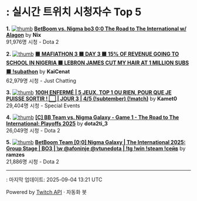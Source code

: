 # : 실시간 트위치 시청자수 Top 5

**1.** [![thumb](https://static-cdn.jtvnw.net/previews-ttv/live_user_nix-320x180.jpg)](https://twitch.tv/Nix)
**[BetBoom vs. Nigma bo3 0:0 The Road to The International w/ Alagon](https://twitch.tv/Nix)** by **Nix**<br>91,976명 시청  - Dota 2

**2.** [![thumb](https://static-cdn.jtvnw.net/previews-ttv/live_user_kaicenat-320x180.jpg)](https://twitch.tv/KaiCenat)
**[🟦 MAFIATHON 3 🟦 DAY 3 🟦 15% OF REVENUE GOING TO SCHOOL IN NIGERIA 🟦 LEBRON JAMES CUT MY HAIR AT 1 MILLION SUBS 🟦 !subathon](https://twitch.tv/KaiCenat)** by **KaiCenat**<br>62,979명 시청  - Just Chatting

**3.** [![thumb](https://static-cdn.jtvnw.net/previews-ttv/live_user_kamet0-320x180.jpg)](https://twitch.tv/Kamet0)
**[100H ENFERMÉ | 5 JEUX, TOP 1 OU RIEN, POUR QUE JE PUISSE SORTIR ! ⬜️ | JOUR 3 | 4/5 (!subtember) (!match)](https://twitch.tv/Kamet0)** by **Kamet0**<br>29,404명 시청  - Special Events

**4.** [![thumb](https://static-cdn.jtvnw.net/previews-ttv/live_user_dota2ti_3-320x180.jpg)](https://twitch.tv/dota2ti_3)
**[[C] BB Team vs. Nigma Galaxy - Game 1 - The Road to The International: Playoffs 2025](https://twitch.tv/dota2ti_3)** by **dota2ti_3**<br>26,049명 시청  - Dota 2

**5.** [![thumb](https://static-cdn.jtvnw.net/previews-ttv/live_user_ramzes-320x180.jpg)](https://twitch.tv/ramzes)
**[BetBoom Team [0:0] Nigma Galaxy | The International 2025: Group Stage | BO3 | \w @afoninje @vtunedota | !tg !win !steam !сейв](https://twitch.tv/ramzes)** by **ramzes**<br>21,886명 시청  - Dota 2


---
: 마지막 업데이트: 2025-09-04 13:21 UTC

Powered by [Twitch API](https://dev.twitch.tv/docs/api/reference) · 자동화 봇